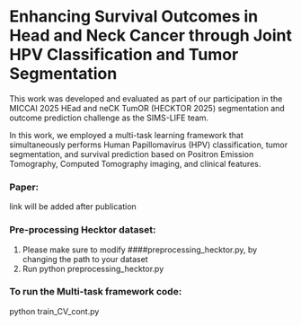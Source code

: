 # Enhancing Survival Outcomes in Head and Neck Cancer through Joint HPV Classification and Tumor Segmentation

This work was developed and evaluated as part of our participation in the MICCAI 2025 HEad and neCK TumOR (HECKTOR 2025) segmentation and outcome prediction challenge as the SIMS-LIFE team.

In this work, we employed a multi-task learning framework that simultaneously performs Human Papillomavirus (HPV) classification, tumor segmentation, and survival prediction based on Positron Emission Tomography, Computed Tomography imaging, and clinical features. 

### Paper:
link will be added after publication


### Pre-processing Hecktor dataset:
1. Please make sure to modify ####preprocessing_hecktor.py, by changing the path to your dataset
2. Run python preprocessing_hecktor.py


### To run the Multi-task framework code:
python train_CV_cont.py

